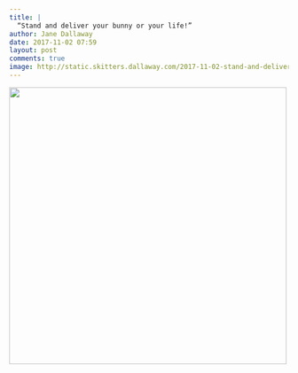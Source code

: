 ```yaml
---
title: |
  “Stand and deliver your bunny or your life!”
author: Jane Dallaway
date: 2017-11-02 07:59
layout: post
comments: true
image: http://static.skitters.dallaway.com/2017-11-02-stand-and-deliver-your-bunny-or-your-life-thumb-1-IMG-5154.JPG
---
```


<div>
        <a href="http://static.skitters.dallaway.com/2017-11-02-stand-and-deliver-your-bunny-or-your-life-fullsize-1-IMG-5154.JPG">
          <img src="http://static.skitters.dallaway.com/2017-11-02-stand-and-deliver-your-bunny-or-your-life-thumb-1-IMG-5154.JPG" width="500" height="500"/>
        </a>
      </div>


  
      
